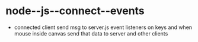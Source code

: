# node--js--connect--events
- connected client send msg to server.js
 event listeners on keys and when mouse inside canvas
send that data to server and other clients
